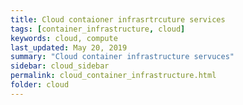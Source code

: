 ```yaml
---
title: Cloud contaioner infrasrtrcuture services
tags: [container_infrastructure, cloud]
keywords: cloud, compute
last_updated: May 20, 2019
summary: "Cloud container infrastructure servuces"
sidebar: cloud_sidebar
permalink: cloud_container_infrastructure.html
folder: cloud
---
```

